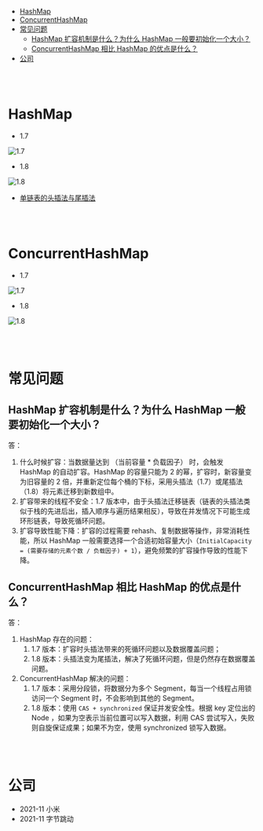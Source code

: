- [HashMap](#hashmap)
- [ConcurrentHashMap](#concurrenthashmap)
- [常见问题](#常见问题)
  - [HashMap 扩容机制是什么？为什么 HashMap 一般要初始化一个大小？](#hashmap-扩容机制是什么为什么-hashmap-一般要初始化一个大小)
  - [ConcurrentHashMap 相比 HashMap 的优点是什么？](#concurrenthashmap-相比-hashmap-的优点是什么)
- [公司](#公司)


</br></br>


# HashMap
- 1.7

![1.7](https://i.loli.net/2019/05/08/5cd1d2be77958.jpg)

- 1.8

![1.8](https://i.loli.net/2019/05/08/5cd1d2c1c1cd7.jpg)

- [单链表的头插法与尾插法](https://segmentfault.com/a/1190000021501440)



</br></br>


# ConcurrentHashMap
- 1.7

![1.7](https://i.loli.net/2019/05/08/5cd1d2c5ce95c.jpg)

- 1.8

![1.8](https://i.loli.net/2019/05/08/5cd1d2ce33795.jpg)


</br></br>


# 常见问题
## HashMap 扩容机制是什么？为什么 HashMap 一般要初始化一个大小？
答：
1. 什么时候扩容：当数据量达到 （当前容量 * 负载因子） 时，会触发 HashMap 的自动扩容。HashMap 的容量只能为 2 的幂，扩容时，新容量变为旧容量的 2 倍，并重新定位每个桶的下标，采用头插法（1.7）或尾插法（1.8）将元素迁移到新数组中。
2. 扩容带来的线程不安全：1.7 版本中，由于头插法迁移链表（链表的头插法类似于栈的先进后出，插入顺序与遍历结果相反），导致在并发情况下可能生成环形链表，导致死循环问题。
3. 扩容导致性能下降：扩容的过程需要 rehash、复制数据等操作，非常消耗性能，所以 HashMap 一般需要选择一个合适初始容量大小（`InitialCapacity = (需要存储的元素个数 / 负载因子) + 1`），避免频繁的扩容操作导致的性能下降。

## ConcurrentHashMap 相比 HashMap 的优点是什么？
答：
1. HashMap 存在的问题：
   1. 1.7 版本：扩容时头插法带来的死循环问题以及数据覆盖问题；
   2. 1.8 版本：头插法变为尾插法，解决了死循环问题，但是仍然存在数据覆盖问题。
2. ConcurrentHashMap 解决的问题：
   1. 1.7 版本：采用分段锁，将数据分为多个 Segment，每当一个线程占用锁访问一个 Segment 时，不会影响到其他的 Segment。
   2. 1.8 版本：使用 `CAS + synchronized` 保证并发安全性。根据 key 定位出的 Node ，如果为空表示当前位置可以写入数据，利用 CAS 尝试写入，失败则自旋保证成果；如果不为空，使用 synchronized 锁写入数据。


</br></br>


# 公司
- 2021-11 小米
- 2021-11 字节跳动